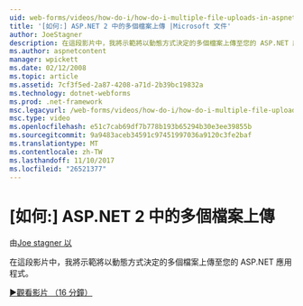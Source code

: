 ```yaml
---
uid: web-forms/videos/how-do-i/how-do-i-multiple-file-uploads-in-aspnet-2
title: '[如何:] ASP.NET 2 中的多個檔案上傳 |Microsoft 文件'
author: JoeStagner
description: 在這段影片中，我將示範將以動態方式決定的多個檔案上傳至您的 ASP.NET 應用程式。
ms.author: aspnetcontent
manager: wpickett
ms.date: 02/12/2008
ms.topic: article
ms.assetid: 7cf3f5ed-2a87-4208-a71d-2b39bc19832a
ms.technology: dotnet-webforms
ms.prod: .net-framework
msc.legacyurl: /web-forms/videos/how-do-i/how-do-i-multiple-file-uploads-in-aspnet-2
msc.type: video
ms.openlocfilehash: e51c7cab69df7b778b193b65294b30e3ee39855b
ms.sourcegitcommit: 9a9483aceb34591c97451997036a9120c3fe2baf
ms.translationtype: MT
ms.contentlocale: zh-TW
ms.lasthandoff: 11/10/2017
ms.locfileid: "26521377"
---
```

<a name="how-do-i--multiple-file-uploads-in-aspnet-2"></a>[如何:] ASP.NET 2 中的多個檔案上傳
====================
由[Joe stagner 以](https://github.com/JoeStagner)

在這段影片中，我將示範將以動態方式決定的多個檔案上傳至您的 ASP.NET 應用程式。

[&#9654;觀看影片 （16 分鐘）](https://channel9.msdn.com/Blogs/ASP-NET-Site-Videos/how-do-i-multiple-file-uploads-in-aspnet-2)
